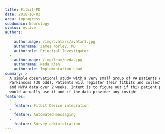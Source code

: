 ```yaml
---
title: Fitbit-PD
date: 2018-10-03
area: inprogress
subdomain: Neurology
status: Active
authors:
  - 
    authorimage: /img/avatars/avatar1.jpg
    authorname: James Morley, MD
    authorrole: Principal Investigator
  - 
    authorimage: /img/team/neda.jpg
    authorname: Neda Khan
    authorrole: Implementation Lead
summary: >
  A simple observational study with a very small group of VA patients with
  Parkinsons (30 odd). Patients will register their fitbits and collect movement
  and MVPA data over 2 weeks. Intent is to figure out if this patient population
  would actually use it and if the data provides any insight.
features:
  - 
    feature: Fitbit Device integration
  - 
    feature: Automated messaging
  - 
    feature: Survey administration
---
```

